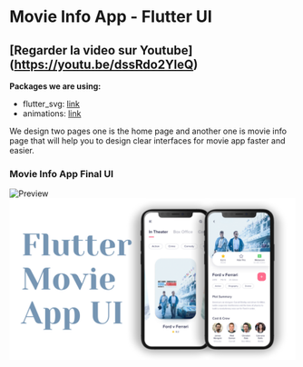 # Movie Info App - Flutter UI

## [Regarder la video sur Youtube] (https://youtu.be/dssRdo2YleQ)

**Packages we are using:**

- flutter_svg: [link](https://pub.dev/packages/flutter_svg)
- animations: [link](https://pub.dev/packages/animations)

We design two pages one is the home page and another one is movie info page that will help you to design clear interfaces for movie app faster and easier.

### Movie Info App Final UI

![Preview](movie_gif.gif)
![App UI](/ui.png)

